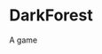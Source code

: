 # DarkForest
A game


<!-- 
Settings:

GlobalTime: increasing

SolarSystem:
tech: 
被发现概率: 高斯曲线, tech低, 概率低, tech中,概率高,tech高,概率低
exploreRange: tech到一定程度开始expand
When exploring, easy to be discovered
reachRange:暂定exploreRange 1/100
When start reaching, been discovered
友善程度(敌人): 高:结盟,tech高速发展; 低:攻击，比较tech程度,相差2倍以上直接灭; 2倍以下算概率看运气,获胜方夺取对方tech
资源:初始固定:随着tech增高加快消耗,攻击时大量消耗(因此需要探索并吞并敌人)
spend resource to: hide, explore

//Player can choose explore, develop, hide, do nothing etc. Comsuming diff resources respectively


-->
